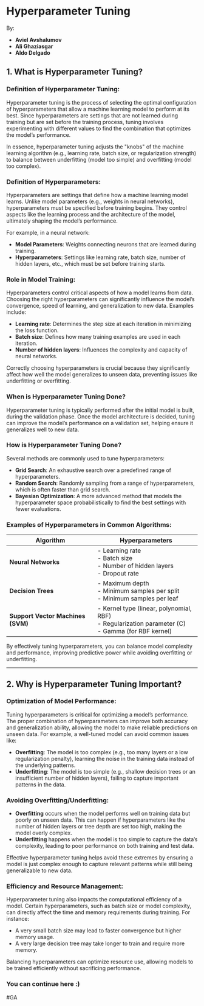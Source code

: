 # Hyperparameter Tuning

By:
- **Aviel Avshalumov**
- **Ali Ghaziasgar**
- **Aldo Delgado**

## 1. What is Hyperparameter Tuning?

### Definition of Hyperparameter Tuning:
Hyperparameter tuning is the process of selecting the optimal configuration of hyperparameters that allow a machine learning model to perform at its best. Since hyperparameters are settings that are not learned during training but are set before the training process, tuning involves experimenting with different values to find the combination that optimizes the model’s performance.

In essence, hyperparameter tuning adjusts the "knobs" of the machine learning algorithm (e.g., learning rate, batch size, or regularization strength) to balance between underfitting (model too simple) and overfitting (model too complex).

### Definition of Hyperparameters:
Hyperparameters are settings that define how a machine learning model learns. Unlike model parameters (e.g., weights in neural networks), hyperparameters must be specified before training begins. They control aspects like the learning process and the architecture of the model, ultimately shaping the model’s performance.

For example, in a neural network:
- **Model Parameters**: Weights connecting neurons that are learned during training.
- **Hyperparameters**: Settings like learning rate, batch size, number of hidden layers, etc., which must be set before training starts.

### Role in Model Training:
Hyperparameters control critical aspects of how a model learns from data. Choosing the right hyperparameters can significantly influence the model’s convergence, speed of learning, and generalization to new data. Examples include:
- **Learning rate**: Determines the step size at each iteration in minimizing the loss function.
- **Batch size**: Defines how many training examples are used in each iteration.
- **Number of hidden layers**: Influences the complexity and capacity of neural networks.

Correctly choosing hyperparameters is crucial because they significantly affect how well the model generalizes to unseen data, preventing issues like underfitting or overfitting.

### When is Hyperparameter Tuning Done?
Hyperparameter tuning is typically performed after the initial model is built, during the validation phase. Once the model architecture is decided, tuning can improve the model’s performance on a validation set, helping ensure it generalizes well to new data.

### How is Hyperparameter Tuning Done?
Several methods are commonly used to tune hyperparameters:
- **Grid Search**: An exhaustive search over a predefined range of hyperparameters.
- **Random Search**: Randomly sampling from a range of hyperparameters, which is often faster than grid search.
- **Bayesian Optimization**: A more advanced method that models the hyperparameter space probabilistically to find the best settings with fewer evaluations.

### Examples of Hyperparameters in Common Algorithms:

| **Algorithm**            | **Hyperparameters**                                                                 |
|--------------------------|-------------------------------------------------------------------------------------|
| **Neural Networks**       | - Learning rate<br>- Batch size<br>- Number of hidden layers<br>- Dropout rate      |
| **Decision Trees**        | - Maximum depth<br>- Minimum samples per split<br>- Minimum samples per leaf        |
| **Support Vector Machines (SVM)** | - Kernel type (linear, polynomial, RBF)<br>- Regularization parameter (C)<br>- Gamma (for RBF kernel) |

By effectively tuning hyperparameters, you can balance model complexity and performance, improving predictive power while avoiding overfitting or underfitting.


---

## 2. Why is Hyperparameter Tuning Important?

### Optimization of Model Performance:

Tuning hyperparameters is critical for optimizing a model’s performance. The proper combination of hyperparameters can improve both accuracy and generalization ability, allowing the model to make reliable predictions on unseen data. For example, a well-tuned model can avoid common issues like:

- **Overfitting**: The model is too complex (e.g., too many layers or a low regularization penalty), learning the noise in the training data instead of the underlying patterns. 
- **Underfitting**: The model is too simple (e.g., shallow decision trees or an insufficient number of hidden layers), failing to capture important patterns in the data. 

### Avoiding Overfitting/Underfitting:

- **Overfitting** occurs when the model performs well on training data but poorly on unseen data. This can happen if hyperparameters like the number of hidden layers or tree depth are set too high, making the model overly complex. 
- **Underfitting** happens when the model is too simple to capture the data’s complexity, leading to poor performance on both training and test data. 

Effective hyperparameter tuning helps avoid these extremes by ensuring a model is just complex enough to capture relevant patterns while still being generalizable to new data. 

### Efficiency and Resource Management:

Hyperparameter tuning also impacts the computational efficiency of a model. Certain hyperparameters, such as batch size or model complexity, can directly affect the time and memory requirements during training. For instance: 

- A very small batch size may lead to faster convergence but higher memory usage. 
- A very large decision tree may take longer to train and require more memory. 

Balancing hyperparameters can optimize resource use, allowing models to be trained efficiently without sacrificing performance.

### You can continue here :)
#GA
